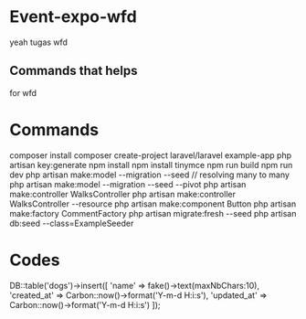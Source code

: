 # Event-expo-wfd
 yeah tugas wfd


## Commands that helps
for wfd

# Commands
composer install
composer create-project laravel/laravel example-app
php artisan key:generate
npm install
npm install tinymce
npm run build
npm run dev 
php artisan make:model <namatabel> --migration --seed
// resolving many to many
php artisan make:model <namatabelpivot> --migration --seed --pivot 
php artisan make:controller WalksController
php artisan make:controller WalksController --resource
php artisan make:component Button
php artisan make:factory CommentFactory
php artisan migrate:fresh --seed
php artisan db:seed --class=ExampleSeeder

# Codes
DB::table('dogs')->insert([
                'name' => fake()->text(maxNbChars:10),
                'created_at' => Carbon::now()->format('Y-m-d H:i:s'),
                'updated_at' => Carbon::now()->format('Y-m-d H:i:s')
            ]);

